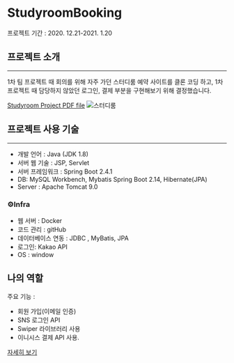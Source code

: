 # StudyroomBooking

프로젝트 기간 : 2020. 12.21-2021. 1.20 

## 프로젝트 소개

---

1차 팀 프로젝트 때 회의를 위해 자주 가던 스터디룸 예약 사이트를 클론 코딩 하고, 1차 프로젝트 때 담당하지 않았던 로그인, 결제 부분을 구현해보기 위해 결정했습니다.  

[Studyroom Project PDF file](https://github.com/JiyoonChae/StudyroomBooking/blob/53846e12de3ef6f063a53b3a8a02cb2d4e98d0ef/StudyRoom%20Booking.pdf)
![스터디룸](https://user-images.githubusercontent.com/71802752/132086917-9e95591c-5e6d-4753-b309-2be64e5ab741.PNG)


## 프로젝트 사용 기술

---

- 개발 언어 : Java (JDK 1.8)
- 서버 웹 기술 : JSP, Servlet
- 서버 프레임워크 : Spring Boot 2.4.1
- DB: MySQL Workbench, Mybatis Spring Boot 2.14, Hibernate(JPA)
- Server : Apache Tomcat 9.0

### ⚙Infra

- 웹 서버 : Docker
- 코드 관리 : gitHub
- 데이터베이스 연동 : JDBC , MyBatis, JPA
- 로그인: Kakao API
- OS : window

## 나의 역할

주요 기능 :  
 - 회원 가입(이메일 인증)  
 - SNS 로그인 API   
 - Swiper 라이브러리 사용  
 - 이니시스 결제 API 사용.

[자세히 보기](https://innate-reading-e79.notion.site/Web-8839e5ccb81f45bd8c2346497f861aa8)
